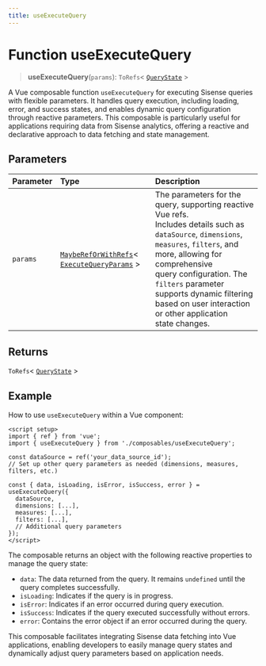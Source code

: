 ```yaml
---
title: useExecuteQuery
---
```


# Function useExecuteQuery

> **useExecuteQuery**(`params`): `ToRefs`\< [`QueryState`](../../sdk-ui/type-aliases/type-alias.QueryState.md) \>

A Vue composable function `useExecuteQuery` for executing Sisense queries with flexible parameters.
It handles query execution, including loading, error, and success states, and enables dynamic query configuration
through reactive parameters. This composable is particularly useful for applications requiring data from Sisense
analytics, offering a reactive and declarative approach to data fetching and state management.

## Parameters

| Parameter | Type | Description |
| :------ | :------ | :------ |
| `params` | [`MaybeRefOrWithRefs`](../type-aliases/type-alias.MaybeRefOrWithRefs.md)\< [`ExecuteQueryParams`](../interfaces/interface.ExecuteQueryParams.md) \> | The parameters for the query, supporting reactive Vue refs.<br />Includes details such as `dataSource`, `dimensions`, `measures`, `filters`, and more, allowing for comprehensive<br />query configuration. The `filters` parameter supports dynamic filtering based on user interaction or other application<br />state changes. |

## Returns

`ToRefs`\< [`QueryState`](../../sdk-ui/type-aliases/type-alias.QueryState.md) \>

## Example

How to use `useExecuteQuery` within a Vue component:
```vue
<script setup>
import { ref } from 'vue';
import { useExecuteQuery } from './composables/useExecuteQuery';

const dataSource = ref('your_data_source_id');
// Set up other query parameters as needed (dimensions, measures, filters, etc.)

const { data, isLoading, isError, isSuccess, error } = useExecuteQuery({
  dataSource,
  dimensions: [...],
  measures: [...],
  filters: [...],
  // Additional query parameters
});
</script>
```

The composable returns an object with the following reactive properties to manage the query state:
- `data`: The data returned from the query. It remains `undefined` until the query completes successfully.
- `isLoading`: Indicates if the query is in progress.
- `isError`: Indicates if an error occurred during query execution.
- `isSuccess`: Indicates if the query executed successfully without errors.
- `error`: Contains the error object if an error occurred during the query.

This composable facilitates integrating Sisense data fetching into Vue applications, enabling developers
to easily manage query states and dynamically adjust query parameters based on application needs.
